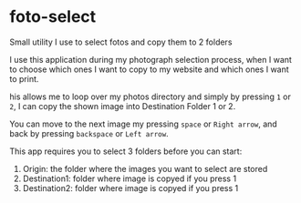 # foto-select

Small utility I use to select fotos and copy them to 2 folders

I use this application during my photograph selection process, when I want to choose which ones I want to copy to my website and which ones I want to print.

his allows me to loop over my photos directory and simply by pressing `1` or `2`, I can copy the shown image into Destination Folder 1 or 2.

You can move to the next image my pressing `space` or `Right arrow`, and back by pressing `backspace` or `Left arrow`.

This app requires you to select 3 folders before you can start:

1. Origin: the folder where the images you want to select are stored
2. Destination1: folder where image is copyed if you press 1
3. Destination2: folder where image is copyed if you press 1
